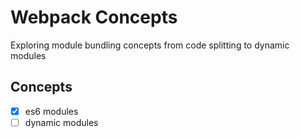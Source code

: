 # Webpack Concepts
Exploring module bundling concepts from code splitting to dynamic modules

## Concepts
- [x] es6 modules
- [ ] dynamic modules
